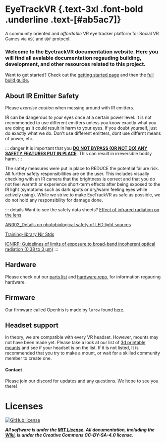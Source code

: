 <script setup>
import Alerts from '../../vue/alerts/Alerts.vue'
import ImageCard from '../../vue/images/ImageComponent.vue'
import { alerts } from '../../static/alerts'
import { image_settings } from '../../static/image_settings'
</script>

# EyeTrackVR {.text-3xl .font-bold .underline .text-[#ab5ac7]}

A community oriented and *affordable* VR eye tracker platform for Social VR Games via `OSC` and `UDP` protocol.

### Welcome to the EyetrackVR documentation website. Here you will find all avalable documentation regauding building, development, and other resources related to this project.

Want to get started? Check out the [getting started page](https://docs.eyetrackvr.dev/getting_started/things_to_know) and then the [full build guide.](https://docs.eyetrackvr.dev/how_to_build/full_build)

<Alerts :options="alerts.user_warning">
    <template v-slot:content>
        <p>
            This project is in active development.
            However, it is working for most users.
        </p>
    </template>
</Alerts>

## About IR Emitter Safety

Please *exercise caution* when messing around with IR emitters.

IR can be dangerous to your eyes once at a certain power level. It is not recommended to use different emitters unless you know exactly what you are doing as it could result in harm to your eyes.
If you doubt yourself, just do exactly what we do. Don't use different emitters, dont use differnt means of power, etc.

::: danger
It is important that you <ins>**DO NOT BYPASS (OR NOT DO) ANY SAFETY FEATURES PUT IN PLACE**</ins>. This can result in irreversible bodily harm.
:::

The safety measures were put in place to REDUCE the potential failure risk. All further safety responsibilities are on the user. This includes visually checking with an IR camera that the brightness is correct and that you do not feel warmth or experience short-term effects after being exposed to the IR light (symptoms such as dark spots or dry/warm feeling eyes while actively using). While we strive to make EyeTrackVR as safe as possible, we do not hold any responsibility for damage done.

<Alerts :options="alerts.led_power_warning">
    <template v-slot:content>
        <p>
            Make sure you are using <ins class="text-red-400 dark:text-red-500">non-focused</ins> emitters and no more than <ins class="font-bold">5 mW/sr</ins> total power.
        </p>
    </template>
</Alerts>

::: details Want to see the safety data sheets?
[Effect of infrared radiation on the lens](https://docs.eyetrackvr.dev/saftey/effect_of_ir_on_the_lens.pdf)

[AN002_Details on photobiological safety of LED light sources](https://docs.eyetrackvr.dev/saftey/AN002_Details_on_photobiological_safety_of_LED_light_sources.pdf)

[Training-library Nir Stds](https://docs.eyetrackvr.dev/saftey/training-library_nir_stds_20021011.pdf)

[ICNIRP: Guidelines of limits of exposure to broad-band incoherent optical radiation (0.38 to 3 µm)](https://docs.eyetrackvr.dev/saftey/ICNIRP_optical_radiation.pdf)
:::

## Hardware

Please check out our [parts list](https://docs.eyetrackvr.dev/how_to_build/parts_list) and [hardware repo.](https://github.com/EyeTrackVR/EyeTrackVR-Hardware) for information regauring hardware.

## Firmware

Our firmware called OpenIris is made by `lorow` found [here](https://github.com/lorow/OpenIris).

## Headset support

In theory, we are compatible with every VR headset. However, mounts may not have been made yet.
Please take a look at our list of [3d printable mounts](https://docs.eyetrackvr.dev/how_to_build/parts_list#_3d-printed-mounts) and see if your headset is on the list.
If it is not listed, It is recommended that you try to make a mount, or wait for a skilled community member to create one.

#### Contact

Please join our discord for updates and any questions. We hope to see you there!

<ImageCard :options="image_settings.discord_content"/>

# Licenses

[![GitHub license](https://img.shields.io/github/license/EyeTrackVR/EyeTrackVR?style=plastic)](https://github.com/EyeTrackVR/EyeTrackVR/blob/main/LICENSE)

***All software is under the [MIT License](http://opensource.org/licenses/MIT).
All documentation, including the [Wiki](https://github.com/EyeTrackVR/EyeTrackVR/wiki), is under the Creative Commons CC-BY-SA-4.0 license***.
